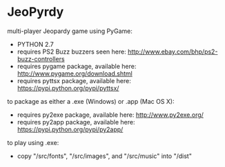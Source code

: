 # JeoPyrdy
multi-player Jeopardy game using PyGame:

- PYTHON 2.7
- requires PS2 Buzz buzzers seen here: http://www.ebay.com/bhp/ps2-buzz-controllers
- requires pygame package, available here: http://www.pygame.org/download.shtml
- requires pyttsx package, available here: https://pypi.python.org/pypi/pyttsx/

to package as either a .exe (Windows) or .app (Mac OS X):

- requires py2exe package, available here: http://www.py2exe.org/
- requires py2app package, available here: https://pypi.python.org/pypi/py2app/

to play using .exe:

- copy "/src/fonts", "/src/images", and "/src/music" into "/dist"
